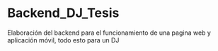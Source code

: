 # Backend_DJ_Tesis
Elaboración del backend para el funcionamiento de una pagina web y aplicación móvil, todo esto para un DJ
